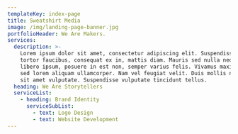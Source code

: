 ```yaml
---
templateKey: index-page
title: Sweatshirt Media
image: /img/landing-page-banner.jpg
portfolioHeader: We Are Makers.
services:
  description: >-
    Lorem ipsum dolor sit amet, consectetur adipiscing elit. Suspendisse et
    tortor faucibus, consequat ex in, mattis diam. Mauris sed nulla neque. Proin
    libero ipsum, posuere in est non, semper varius felis. Vivamus maximus justo
    sed lorem aliquam ullamcorper. Nam vel feugiat velit. Duis mollis non nunc
    sit amet vulputate. Suspendisse vulputate tincidunt tellus.
  heading: We Are Storytellers
  serviceList:
    - heading: Brand Identity
      serviceSubList:
        - text: Logo Design
        - text: Website Development
---
```


